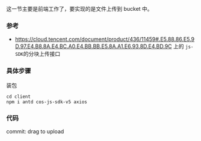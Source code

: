 这一节主要是前端工作了，要实现的是文件上传到 bucket 中。

### 参考

- https://cloud.tencent.com/document/product/436/11459#.E5.88.86.E5.9D.97.E4.B8.8A.E4.BC.A0.E4.BB.BB.E5.8A.A1.E6.93.8D.E4.BD.9C 上的 `js-SDK`的分块上传接口


### 具体步骤

装包

```
cd client
npm i antd cos-js-sdk-v5 axios
```

### 代码

 commit: drag to upload
